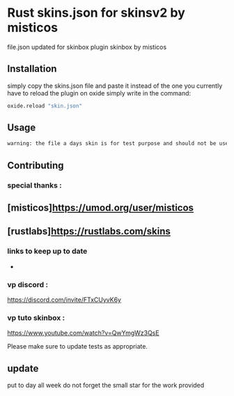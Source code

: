 # Rust skins.json for skinsv2 by misticos

file.json updated for skinbox plugin skinbox by misticos

## Installation

simply copy the skins.json file and paste it instead of the one you currently have 
to reload the plugin on oxide simply write in the command:


```bash
oxide.reload "skin.json"
```

## Usage

```bash
warning: the file a days skin is for test purpose and should not be used for hacking purposes to defraud facepunch purchases
```

## Contributing
### special thanks :

[misticos]<https://umod.org/user/misticos>
-
[rustlabs]<https://rustlabs.com/skins>
-
### links to keep up to date
- 
### vp discord :
https://discord.com/invite/FTxCUyvK6y
### vp tuto skinbox :
https://www.youtube.com/watch?v=QwYmgWz3QsE

Please make sure to update tests as appropriate.

## update

put to day all week do not forget the small star for the work provided
